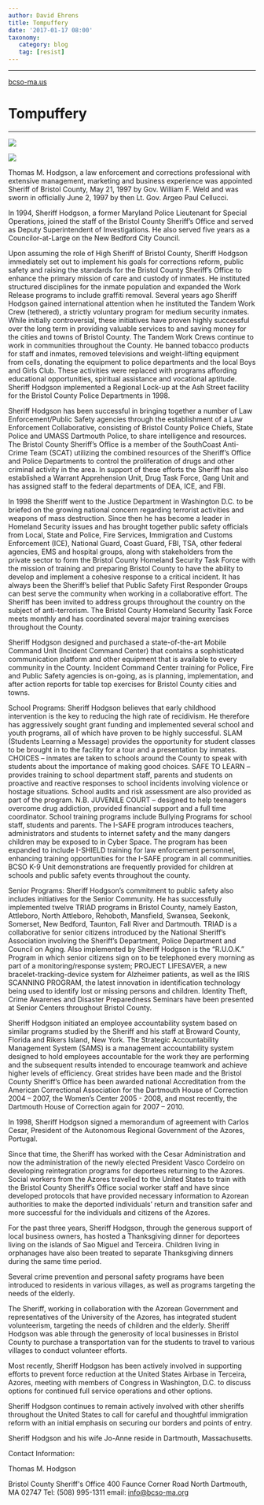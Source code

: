 ```yaml
---
author: David Ehrens
title: Tompuffery
date: '2017-01-17 08:00'
taxonomy:
   category: blog
   tag: [resist]
---
```

---

[bcso-ma.us](http://bcso-ma.us/meetthesheriff.htm)

# Tompuffery

------

![](http://bcso-ma.us/About_the_Sheriff/1-5-17-MASTER-SHERIFF-PHOTO.jpg)

![](http://bcso-ma.us/About_the_Sheriff/sheriff-tom-hodgson.jpg)

Thomas M. Hodgson, a law enforcement and corrections professional with extensive management, marketing and business experience was appointed Sheriff of Bristol County, May 21, 1997 by Gov. William F. Weld and was sworn in officially June 2, 1997 by then Lt. Gov. Argeo Paul Cellucci.

In 1994, Sheriff Hodgson, a former Maryland Police Lieutenant for Special Operations, joined the staff of the Bristol County Sheriff’s Office and served as Deputy Superintendent of Investigations. He also served five years as a Councilor-at-Large on the New Bedford City Council.

Upon assuming the role of High Sheriff of Bristol County, Sheriff Hodgson immediately set out to implement his goals for corrections reform, public safety and raising the standards for the Bristol County Sheriff’s Office to enhance the primary mission of care and custody of inmates. He instituted structured disciplines for the inmate population and expanded the Work Release programs to include graffiti removal. Several years ago Sheriff Hodgson gained international attention when he instituted the Tandem Work Crew (tethered), a strictly voluntary program for medium security inmates. While initially controversial, these initiatives have proven highly successful over the long term in providing valuable services to and saving money for the cities and towns of Bristol County. The Tandem Work Crews continue to work in communities throughout the County. He banned tobacco products for staff and inmates, removed televisions and weight-lifting equipment from cells, donating the equipment to police departments and the local Boys and Girls Club. These activities were replaced with programs affording educational opportunities, spiritual assistance and vocational aptitude. Sheriff Hodgson implemented a Regional Lock-up at the Ash Street facility for the Bristol County Police Departments in 1998. 

Sheriff Hodgson has been successful in bringing together a number of Law Enforcement/Public Safety agencies through the establishment of a Law Enforcement Collaborative, consisting of Bristol County Police Chiefs, State Police and UMASS Dartmouth Police, to share intelligence and resources. The Bristol County Sheriff’s Office is a member of the SouthCoast Anti-Crime Team (SCAT) utilizing the combined resources of the Sheriff’s Office and Police Departments to control the proliferation of drugs and other criminal activity in the area. In support of these efforts the Sheriff has also established a Warrant Apprehension Unit, Drug Task Force, Gang Unit and has assigned staff to the federal departments of DEA, ICE, and FBI.

In 1998 the Sheriff went to the Justice Department in Washington D.C. to be briefed on the growing national concern regarding terrorist activities and weapons of mass destruction. Since then he has become a leader in Homeland Security issues and has brought together public safety officials from Local, State and Police, Fire Services, Immigration and Customs Enforcement (ICE), National Guard, Coast Guard, FBI, TSA, other federal agencies, EMS and hospital groups, along with stakeholders from the private sector to form the Bristol County Homeland Security Task Force with the mission of training and preparing Bristol County to have the ability to develop and implement a cohesive response to a critical incident. It has always been the Sheriff’s belief that Public Safety First Responder Groups can best serve the community when working in a collaborative effort. The Sheriff has been invited to address groups throughout the country on the subject of anti-terrorism. The Bristol County Homeland Security Task Force meets monthly and has coordinated several major training exercises throughout the County. 

Sheriff Hodgson designed and purchased a state-of-the-art Mobile Command Unit (Incident Command Center) that contains a sophisticated communication platform and other equipment that is available to every community in the County. Incident Command Center training for Police, Fire and Public Safety agencies is on-going, as is planning, implementation, and after action reports for table top exercises for Bristol County cities and towns. 

School Programs: Sheriff Hodgson believes that early childhood intervention is the key to reducing the high rate of recidivism. He therefore has aggressively sought grant funding and implemented several school and youth programs, all of which have proven to be highly successful. SLAM (Students Learning a Message) provides the opportunity for student classes to be brought in to the facility for a tour and a presentation by inmates. CHOICES – inmates are taken to schools around the County to speak with students about the importance of making good choices. SAFE TO LEARN – provides training to school department staff, parents and students on proactive and reactive responses to school incidents involving violence or hostage situations. School audits and risk assessment are also provided as part of the program. N.B. JUVENILE COURT – designed to help teenagers overcome drug addiction, provided financial support and a full time coordinator. School training programs include Bullying Programs for school staff, students and parents. The I-SAFE program introduces teachers, administrators and students to internet safety and the many dangers children may be exposed to in Cyber Space. The program has been expanded to include I-SHIELD training for law enforcement personnel, enhancing training opportunities for the I-SAFE program in all communities. BCSO K-9 Unit demonstrations are frequently provided for children at schools and public safety events throughout the county. 

Senior Programs: Sheriff Hodgson’s commitment to public safety also includes initiatives for the Senior Community. He has successfully implemented twelve TRIAD programs in Bristol County, namely Easton, Attleboro, North Attleboro, Rehoboth, Mansfield, Swansea, Seekonk, Somerset, New Bedford, Taunton, Fall River and Dartmouth. TRIAD is a collaborative for senior citizens introduced by the National Sheriff’s Association involving the Sheriff’s Department, Police Department and Council on Aging. Also implemented by Sheriff Hodgson is the “R.U.O.K.” Program in which senior citizens sign on to be telephoned every morning as part of a monitoring/response system; PROJECT LIFESAVER, a new bracelet-tracking-device system for Alzheimer patients, as well as the IRIS SCANNING PROGRAM, the latest innovation in identification technology being used to identify lost or missing persons and children. Identity Theft, Crime Awarenes and Disaster Preparedness Seminars have been presented at Senior Centers throughout Bristol County.

Sheriff Hodgson initiated an employee accountability system based on similar programs studied by the Sheriff and his staff at Broward County, Florida and Rikers Island, New York. The Strategic Accountability Management System (SAMS) is a management accountability system designed to hold employees accountable for the work they are performing and the subsequent results intended to encourage teamwork and achieve higher levels of efficiency. Great strides have been made and the Bristol County Sheriff’s Office has been awarded national Accreditation from the American Correctional Association for the Dartmouth House of Correction 2004 – 2007, the Women’s Center 2005 - 2008, and most recently, the Dartmouth House of Correction again for 2007 – 2010. 

In 1998, Sheriff Hodgson signed a memorandum of agreement with Carlos Cesar, President of the Autonomous Regional Government of the Azores, Portugal. 

Since that time, the Sheriff has worked with the Cesar Administration and now the administration of the newly elected President Vasco Cordeiro on developing reintegration programs for deportees returning to the Azores. Social workers from the Azores travelled to the United States to train with the Bristol County Sheriff’s Office social worker staff and have since developed protocols that have provided necessary information to Azorean authorities to make the deported individuals’ return and transition safer and more successful for the individuals and citizens of the Azores. 

For the past three years, Sheriff Hodgson, through the generous support of local business owners, has hosted a Thanksgiving dinner for deportees living on the islands of Sao Miguel and Terceira. Children living in orphanages have also been treated to separate Thanksgiving dinners during the same time period.

Several crime prevention and personal safety programs have been introduced to residents in various villages, as well as programs targeting the needs of the elderly.

The Sheriff, working in collaboration with the Azorean Government and representatives of the University of the Azores, has integrated student volunteerism, targeting the needs of children and the elderly. Sheriff Hodgson was able through the generosity of local businesses in Bristol County to purchase a transportation van for the students to travel to various villages to conduct volunteer efforts. 

Most recently, Sheriff Hodgson has been actively involved in supporting efforts to prevent force reduction at the United States Airbase in Terceira, Azores, meeting with members of Congress in Washington, D.C. to discuss options for continued full service operations and other options.

Sheriff Hodgson continues to remain actively involved with other sheriffs throughout the United States to call for careful and thoughtful immigration reform with an initial emphasis on securing our borders and points of entry.

Sheriff Hodgson and his wife Jo-Anne reside in Dartmouth, Massachusetts.

Contact Information:

Thomas M. Hodgson

Bristol County Sheriff's Office
400 Faunce Corner Road
North Dartmouth, MA 02747
Tel: (508) 995-1311
email: info@bcso-ma.org 